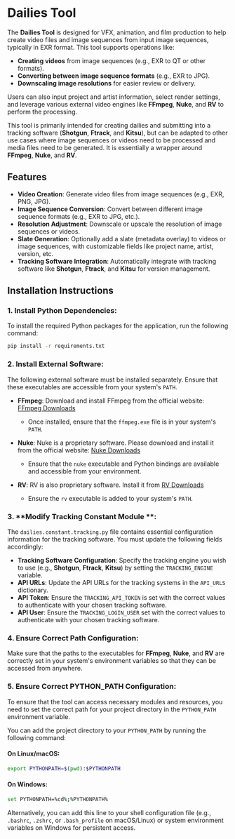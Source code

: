 # Dailies Tool

The **Dailies Tool** is designed for VFX, animation, and film production to help create video files and image sequences from input image sequences, typically in EXR format. This tool supports operations like:

- **Creating videos** from image sequences (e.g., EXR to QT or other formats).
- **Converting between image sequence formats** (e.g., EXR to JPG).
- **Downscaling image resolutions** for easier review or delivery.

Users can also input project and artist information, select render settings, and leverage various external video engines like **FFmpeg**, **Nuke**, and **RV** to perform the processing.

This tool is primarily intended for creating dailies and submitting into a tracking software (**Shotgun**, **Ftrack**, and **Kitsu**), but can be adapted to other use cases where image sequences or videos need to be processed and media files need to be generated. It is essentially a wrapper around **FFmpeg**, **Nuke**, and **RV**.

## Features

- **Video Creation**: Generate video files from image sequences (e.g., EXR, PNG, JPG).
- **Image Sequence Conversion**: Convert between different image sequence formats (e.g., EXR to JPG, etc.).
- **Resolution Adjustment**: Downscale or upscale the resolution of image sequences or videos.
- **Slate Generation**: Optionally add a slate (metadata overlay) to videos or image sequences, with customizable fields like project name, artist, version, etc.
- **Tracking Software Integration**: Automatically integrate with tracking software like **Shotgun**, **Ftrack**, and **Kitsu** for version management.

## Installation Instructions

### 1. **Install Python Dependencies**:
To install the required Python packages for the application, run the following command:

```bash
pip install -r requirements.txt
```

### 2. **Install External Software**:
The following external software must be installed separately. Ensure that these executables are accessible from your system's `PATH`.

- **FFmpeg**: Download and install FFmpeg from the official website: [FFmpeg Downloads](https://ffmpeg.org/download.html)
  - Once installed, ensure that the `ffmpeg.exe` file is in your system's `PATH`.

- **Nuke**: Nuke is a proprietary software. Please download and install it from the official website: [Nuke Downloads](https://www.foundry.com/products/nuke)
  - Ensure that the `nuke` executable and Python bindings are available and accessible from your environment.

- **RV**: RV is also proprietary software. Install it from [RV Downloads](https://www.autodesk.com/products/flow-production-tracking/rv)
  - Ensure the `rv` executable is added to your system's `PATH`.

### 3. **Modify Tracking Constant Module **:
The `dailies.constant.tracking.py` file contains essential configuration information for the tracking software. You must update the following fields accordingly:

- **Tracking Software Configuration**: Specify the tracking engine you wish to use (e.g., **Shotgun**, **Ftrack**, **Kitsu**) by setting the `TRACKING_ENGINE` variable.
- **API URLs**: Update the API URLs for the tracking systems in the `API_URLS` dictionary.
- **API Token**: Ensure the `TRACKING_API_TOKEN` is set with the correct values to authenticate with your chosen tracking software.
- **API User**: Ensure the `TRACKING_LOGIN_USER` set with the correct values to authenticate with your chosen tracking software.

### 4. **Ensure Correct Path Configuration**:
Make sure that the paths to the executables for **FFmpeg**, **Nuke**, and **RV** are correctly set in your system's environment variables so that they can be accessed from anywhere.

### 5. **Ensure Correct PYTHON_PATH Configuration:**
To ensure that the tool can access necessary modules and resources, you need to set the correct path for your project directory in the `PYTHON_PATH` environment variable.

You can add the project directory to your `PYTHON_PATH` by running the following command:

#### On Linux/macOS:

```bash
export PYTHONPATH=$(pwd):$PYTHONPATH
```

#### On Windows:

```bash
set PYTHONPATH=%cd%;%PYTHONPATH%
```

Alternatively, you can add this line to your shell configuration file (e.g., `.bashrc`, `.zshrc`, or `.bash_profile` on macOS/Linux) or system environment variables on Windows for persistent access.
